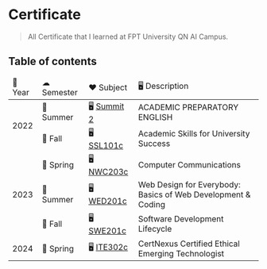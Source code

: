 # Certificate

> All Certificate that I learned at FPT University QN AI Campus.

## Table of contents

<table>
    <thead>
        <tr>
            <td>📅 Year</td>
            <td>☁ Semester</td>
            <td>❤️ Subject</td>
            <td>🖥 Description</td>
        </tr>
    </thead>
    <tbody>
        <tr>
            <td rowspan="2">2022</td>
            <td>🌊 Summer</td>
            <td>
                🖥 <a href="#">Summit 2</a>
            </td>
            <td>
                ACADEMIC PREPARATORY ENGLISH
            </td>
        </tr>
        <tr>
            <td>🍂 Fall</td>
            <td>
                🖥 <a href="#">SSL101c</a>
            </td>
            <td>
                Academic Skills for University Success
            </td>
        </tr>
        <tr>
            <td rowspan="3">2023</td>
            <td>🌱 Spring</td>
            <td>
                🖥 <a href="#">NWC203c</a>
            </td>
            <td>
                Computer Communications
            </td>
        </tr>
        <tr>
            <td>🌊 Summer</td>
            <td>
                🖥 <a href="#">WED201c</a>
            </td>
            <td>
                Web Design for Everybody: Basics of Web Development & Coding
            </td>
        </tr>
        <tr>
            <td>🍂 Fall</td>
            <td>
                🖥 <a href="#">SWE201c</a>
            </td>
            <td>
                Software Development Lifecycle
            </td>
        </tr>
        <tr>
            <td>2024</td>
            <td>🌸 Spring</td>
            <td>
                🖥 <a href="#">ITE302c</a>
            </td>
            <td>
                CertNexus Certified Ethical Emerging Technologist
            </td>
        </tr>
    </tbody>
</table>
